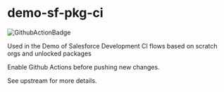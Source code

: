# demo-sf-pkg-ci

![GithubActionBadge](https://github.com/wcxaaa/demo-sf-pkg-ci/actions/workflows/main.yaml/badge.svg)

Used in the Demo of Salesforce Development CI flows based on scratch orgs and unlocked packages

Enable Github Actions before pushing new changes.

See upstream for more details.
